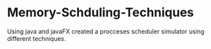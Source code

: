 # Memory-Schduling-Techniques
Using java and javaFX created a procceses scheduler simulator using different techniques. 
